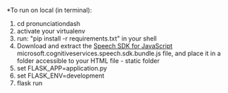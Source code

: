 *To run on local (in terminal):
1. cd pronunciationdash
2. activate your virtualenv
3. run: "pip install -r requirements.txt" in your shell
4. Download and extract the [Speech SDK for JavaScript](https://aka.ms/csspeech/jsbrowserpackage)  microsoft.cognitiveservices.speech.sdk.bundle.js file, and place it in a folder accessible to your HTML file - static folder
2. set FLASK_APP=application.py
3. set FLASK_ENV=development
4. flask run
